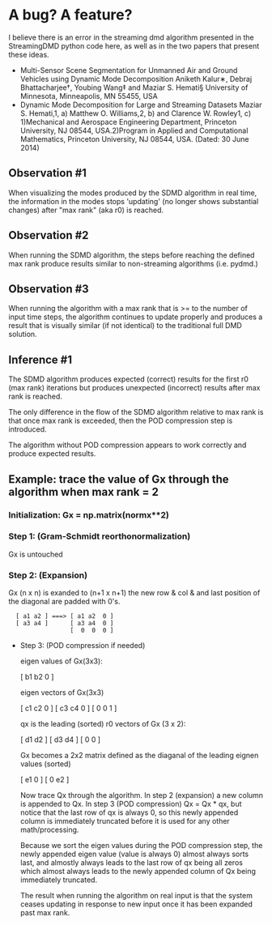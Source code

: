 # A bug? A feature?

I believe there is an error in the streaming dmd algorithm presented
in the StreamingDMD python code here, as well as in the two papers
that present these ideas.

* Multi-Sensor Scene Segmentation for Unmanned Air and Ground Vehicles
  using Dynamic Mode Decomposition Aniketh Kalur∗, Debraj
  Bhattacharjee†, Youbing Wang‡ and Maziar S. Hemati§ University of
  Minnesota, Minneapolis, MN 55455, USA
* Dynamic Mode Decomposition for Large and Streaming Datasets Maziar
  S. Hemati,1, a) Matthew O. Williams,2, b) and Clarence W. Rowley1,
  c) 1)Mechanical and Aerospace Engineering Department, Princeton
  University, NJ 08544, USA.2)Program in Applied and Computational
  Mathematics, Princeton University, NJ 08544, USA.  (Dated: 30 June
  2014)

## Observation #1

When visualizing the modes produced by the SDMD algorithm in real
time, the information in the modes stops 'updating' (no longer shows
substantial changes) after "max rank" (aka r0) is reached.

## Observation #2

When running the SDMD algorithm, the steps before reaching the defined
max rank produce results similar to non-streaming algorithms
(i.e. pydmd.)

## Observation #3

When running the algorithm with a max rank that is >= to the number of
input time steps, the algorithm continues to update properly and
produces a result that is visually similar (if not identical) to the
traditional full DMD solution.

## Inference #1

The SDMD algorithm produces expected (correct) results for the first
r0 (max rank) iterations but produces unexpected (incorrect) results
after max rank is reached.

The only difference in the flow of the SDMD algorithm relative to max
rank is that once max rank is exceeded, then the POD compression step
is introduced.

The algorithm without POD compression appears to work correctly and
produce expected results.

## Example: trace the value of Gx through the algorithm when max rank = 2

### Initialization: Gx = np.matrix(normx**2)

### Step 1: (Gram-Schmidt reorthonormalization)

Gx is untouched

### Step 2: (Expansion)

Gx (n x n) is exanded to (n+1 x n+1) the new row & col & and last
position of the diagonal are padded with 0's.

```
  [ a1 a2 ] ===> [ a1 a2  0 ]
  [ a3 a4 ]      [ a3 a4  0 ]
                 [  0  0  0 ]
```

* Step 3: (POD compression if needed)

  eigen values of Gx(3x3):

    [ b1 b2 0 ]
  
  eigen vectors of Gx(3x3)

    [ c1 c2  0 ]
    [ c3 c4  0 ]
    [  0  0  1 ]

  qx is the leading (sorted) r0 vectors of Gx (3 x 2):

    [ d1 d2 ]
    [ d3 d4 ]
    [  0  0 ]

  Gx becomes a 2x2 matrix defined as the diaganal of the leading
  eignen values (sorted)

    [ e1  0 ]
    [  0 e2 ]

  Now trace Qx through the algorithm.  In step 2 (expansion) a new
  column is appended to Qx.  In step 3 (POD compression) Qx = Qx * qx,
  but notice that the last row of qx is always 0, so this newly
  appended column is immediately truncated before it is used for any
  other math/processing.

  Because we sort the eigen values during the POD compression step,
  the newly appended eigen value (value is always 0) almost always
  sorts last, and almostly always leads to the last row of qx being
  all zeros which almost always leads to the newly appended column of
  Qx being immediately truncated.

  The result when running the algorithm on real input is that the
  system ceases updating in response to new input once it has been
  expanded past max rank.

  